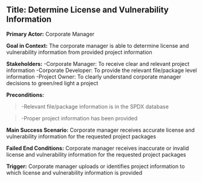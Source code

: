 ## Title: Determine License and Vulnerability Information 
**Primary Actor:** Corporate Manager

**Goal in Context:**  The corporate manager is able to determine license and vulnerability information from provided project information

__Stakeholders:__
  -Corporate Manager: To receive clear and relevant project information
  -Corporate Developer: To provide the relevant file/package level information 
  -Project Owner: To clearly understand corporate manager decisions to green/red light a project 

__Preconditions:__
  >-Relevant file/package information is in the SPDX database 
  
  >-Proper project information has been provided  

**Main Success Scenario:**  Corporate manager receives accurate license and vulnerability information for the requested project packages

**Failed End Conditions:**  Corporate manager receives inaccurate or invalid license and vulnerability information for the requested project packages

**Trigger:**  Corporate manager uploads or identifies project information to which license and vulnerability information is provided
